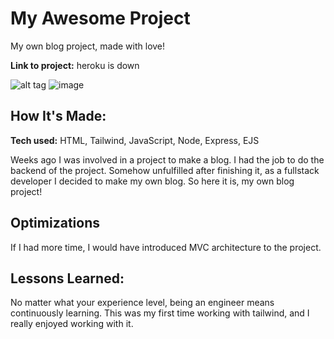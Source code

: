 # My Awesome Project
My own blog project, made with love!

**Link to project:** heroku is down

![alt tag](![image](https://user-images.githubusercontent.com/67205874/186967369-d88dbdfd-4879-4352-923e-d3ecfa6259a0.png))
![image](https://user-images.githubusercontent.com/67205874/186967463-713ae60b-f92b-4c87-8200-1bfe67c92963.png)


## How It's Made:

**Tech used:** HTML, Tailwind, JavaScript, Node, Express, EJS

Weeks ago I was involved in a project to make a blog. I had the job to do the backend of the project. Somehow unfulfilled after finishing it, as a fullstack developer I decided to make my own blog. So here it is, my own blog project!

## Optimizations
If I had more time, I would have introduced MVC architecture to the project.

## Lessons Learned:

No matter what your experience level, being an engineer means continuously learning. This was my first time working with tailwind, and I really enjoyed working with it.
